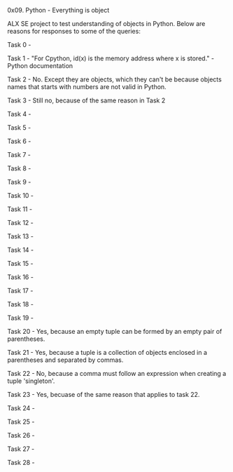 0x09. Python - Everything is object

ALX SE project to test understanding of objects in Python. Below are reasons for responses to some of the queries:

Task 0 - 

Task 1 - "For Cpython, id(x) is the memory address where x is stored." - Python documentation

Task 2 - No. Except they are objects, which they can't be because objects names that starts with numbers are not valid in Python.

Task 3 - Still no, because of the same reason in Task 2

Task 4 - 

Task 5 - 

Task 6 - 

Task 7 - 

Task 8 - 

Task 9 - 

Task 10 - 

Task 11 - 

Task 12 - 

Task 13 - 

Task 14 - 

Task 15 - 

Task 16 - 

Task 17 - 

Task 18 - 

Task 19 - 

Task 20 - Yes, because an empty tuple can be formed by an empty pair of parentheses.

Task 21 - Yes, because a tuple is a collection of objects enclosed in a parentheses and separated by commas.

Task 22 - No, because a comma must follow an expression when creating a tuple 'singleton'.

Task 23 - Yes, becuase of the same reason that applies to task 22.

Task 24 - 

Task 25 - 

Task 26 - 

Task 27 - 

Task 28 - 
